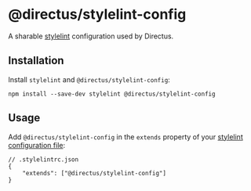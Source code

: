 # @directus/stylelint-config

A sharable [stylelint](https://stylelint.io/) configuration used by Directus.

## Installation

Install `stylelint` and `@directus/stylelint-config`:

    npm install --save-dev stylelint @directus/stylelint-config

## Usage

Add `@directus/stylelint-config` in the `extends` property of your
[stylelint configuration file](https://stylelint.io/user-guide/configure/):

```jsonc
// .stylelintrc.json
{
	"extends": ["@directus/stylelint-config"]
}
```
